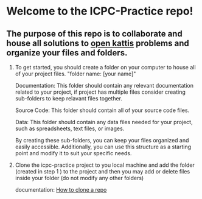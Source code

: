 # Welcome to the ICPC-Practice repo!

## The purpose of this repo is to collaborate and house all solutions to [open kattis](open.kattis.com) problems and organize your files and folders. 

1) To get started, you should create a folder on your computer to house all of your project files. "folder name: [your name]"

    Documentation: This folder should contain any relevant documentation related to your project, if project has multiple files consider creating
    sub-folders to keep relavant files together.

    Source Code: This folder should contain all of your source code files.

    Data: This folder should contain any data files needed for your project, such as spreadsheets, text files, or images. 

    By creating these sub-folders, you can keep your files organized and easily accessible. Additionally, you can use this structure as a starting point
    and  modify it to suit your specific needs.
    
 2) Clone the icpc-practice project to you local machine and add the folder (created in step 1 ) to the project and then you may add or delete files inside     your folder (do not modify any other folders)
 
    documentation: [How to clone a repo](https://docs.github.com/en/repositories/creating-and-managing-repositories/cloning-a-repository)

 
